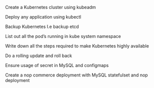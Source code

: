 Create a Kubernetes cluster using kubeadm




Deploy any application using kubectl




Backup Kubernetes I.e backup etcd




List out all the pod’s running in kube system namespace




Write down all the steps required to make Kubernetes highly available




Do a rolling update and roll back




Ensure usage of secret in MySQL and configmaps



Create a nop commerce deployment with MySQL statefulset and nop deployment